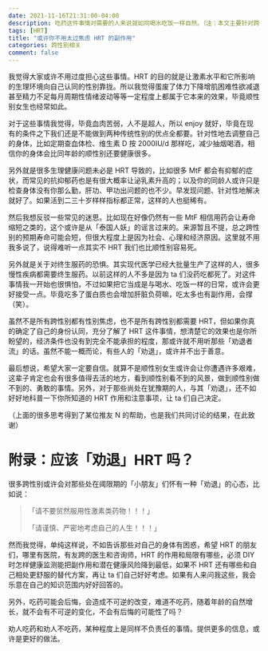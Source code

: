 ```yaml
---
date: 2021-11-16T21:31:00-04:00
description: 吃药这件事情对需要的人来说就如同喝水吃饭一样自然。（注：本文主要针对跨性别女性的 HRT）
tags: [HRT]
title: "或许你不用太过焦虑 HRT 的副作用"
categories: 跨性别相关
comment: false
---
```


我觉得大家或许不用过度担心这些事情。HRT 的目的就是让激素水平和它所影响的生理环境向自己认同的性别靠拢。所以我觉得蛋废了体力下降增肌困难性欲减退甚至精力不足每月周期性情绪波动等等一定程度上都属于它本来的效果，毕竟顺性别女生也经常如此。

对于这些事情我觉得，毕竟血肉苦弱，人不是超人，所以 enjoy 就好，毕竟在现有的条件之下我们还是不能做到两种传统性别的优点全都要。针对性地去调整自己的身体，比如定期查血体检、维生素 D 按 2000IU/d 那样吃，减少抽烟喝酒，相信你的身体会比同年龄的顺性别还要健康很多。

另外就是很多生理健康问题未必是 HRT 导致的，比如很多 MtF 都会有抑郁的症状，而常见的抗抑郁药也是有很大概率让泌乳素升高的；以及你的同龄人或许只是检查身体没有你那么勤，肝功、甲功出问题的也不少。早发现问题、针对性地解决就好了。如果活到二三十岁样样指标都正常，这样的人也挺稀有。

然后我想反驳一些常见的迷思。比如现在好像仍然有一些 MtF 相信用药会让寿命缩短之类的，这个或许是从「泰国人妖」的谣言过来的。来源暂且不提，总之跨性别的预期寿命可能会短，但很大程度上是因为社会、心理和经济原因。这里就不用我多说了，说得难听一点其实不 HRT 我们也比顺性别容易死。

另外就是关于对终生服药的恐惧。其实现代医学已经大批量生产了这样的人，很多慢性疾病都需要终生服药。以前这样的人不多是因为 ta 们没药吃都死了。对这件事情我一开始也很惧怕，不过如果把它当成是与喝水、吃饭一样的日常，或许会更好接受一点。毕竟吃多了蛋白质也会增加肝脏负荷嘛，吃太多也有副作用，会撑（笑）。

虽然不是所有跨性别都有性别焦虑，也不是所有跨性别都需要 HRT，但如果你真的确定了自己的身份认同，充分了解了 HRT 这件事情，想清楚它的效果也是你所盼望的，经济条件也没有到完全不能承担的程度，那或许就不用听那些「劝退者流」的话。虽然不能一概而论，有些人的「劝退」，或许并不出于善意。

最后想说，希望大家一定要自信。就算不是顺性别女生或许会让你遭遇许多艰难，这辈子肯定也会有很多值得去活的地方，看到顺性别看不到的风景，做到顺性别做不到的、勇敢的事情。另外，对于那些尚处在犹豫期的人，与其「劝退」，还不如好好地科普一下你所知道的 HRT 作用和注意事项，让 ta 们自己决定。

（上面的很多思考得到了某位推友 N 的帮助，也是我们共同讨论的结果，在此致谢）

# 附录：应该「劝退」HRT 吗？
很多跨性别或许会对那些处在阈限期的「小朋友」们怀有一种「劝退」的心态，比如说：

> 「请不要贸然服用性激素类药物！！！」
>
> 「请谨慎、严密地考虑自己的人生！！！」

然而我觉得，单纯这样说，不如告诉那些对自己的身体有困惑，希望 HRT 的朋友们，哪里有医院，有友跨的医生和咨询师，HRT 的作用和局限有哪些，必须 DIY 时怎样健康监测能把副作用和潜在健康风险降到最低，如果不 HRT 还有哪些和自己相处更舒服的替代方案，再让 ta 们自己好好考虑。如果有人来问我这些，我会乐意在自己的知识范围内好好回答的。

另外，吃药可能会后悔，会造成不可逆的改变，难道不吃药，随着年龄的自然增长，就不会有不可逆的变化，不会有后悔的可能性了吗？

劝人吃药和劝人不吃药，某种程度上是同样不负责任的事情。提供更多的信息，或许是更好的做法。
